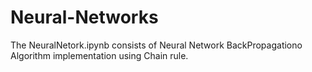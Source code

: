 # Neural-Networks
The NeuralNetork.ipynb consists of Neural Network BackPropagationo Algorithm implementation using Chain rule. 
